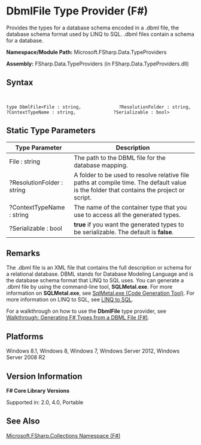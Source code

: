 # DbmlFile Type Provider (F#)

Provides the types for a database schema encoded in a .dbml file, the database schema format used by LINQ to SQL. .dbml files contain a schema for a database.

**Namespace/Module Path:** Microsoft.FSharp.Data.TypeProviders

**Assembly:** FSharp.Data.TypeProviders (in FSharp.Data.TypeProviders.dll)


## Syntax


```


type DbmlFile<File : string,              ?ResolutionFolder : string,              ?ContextTypeName : string,              ?Serializable : bool>

```



## Static Type Parameters


|Type Parameter|Description|
|--------------|-----------|
|File : string|The path to the DBML file for the database mapping.|
|?ResolutionFolder : string|A folder to be used to resolve relative file paths at compile time. The default value is the folder that contains the project or script.|
|?ContextTypeName : string|The name of the container type that you use to access all the generated types.|
|?Serializable : bool|**true** if you want the generated types to be serializable. The default is **false**.|

## Remarks
The .dbml file is an XML file that contains the full description or schema for a relational database. DBML stands for Database Modeling Language and is the database schema format that LINQ to SQL uses. You can generate a .dbml file by using the command-line tool, **SQLMetal.exe**. For more information on **SQLMetal.exe**, see [SqlMetal.exe &#40;Code Generation Tool&#41;](https://msdn.microsoft.com/en-us/library/bb386987). For more information on LINQ to SQL, see [LINQ to SQL](https://msdn.microsoft.com/library/bb386976).

For a walkthrough on how to use the **DbmlFile** type provider, see [Walkthrough: Generating F&#35; Types from a DBML File &#40;F&#35;&#41;](Walkthrough---Generating-FSharp-Types-from-a-DBML-File-%28FSharp%29.md).


## Platforms
Windows 8.1, Windows 8, Windows 7, Windows Server 2012, Windows Server 2008 R2


## Version Information
**F# Core Library Versions**

Supported in: 2.0, 4.0, Portable


## See Also
[Microsoft.FSharp.Collections Namespace &#40;F&#35;&#41;](Microsoft.FSharp.Collections-Namespace-%28FSharp%29.md)

